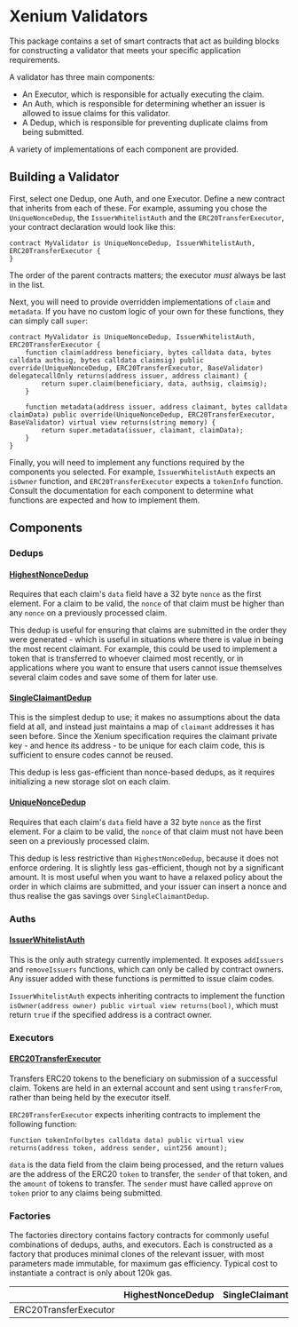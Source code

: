 # Xenium Validators

This package contains a set of smart contracts that act as building blocks for constructing a validator that meets your specific application requirements.

A validator has three main components:
 - An Executor, which is responsible for actually executing the claim.
 - An Auth, which is responsible for determining whether an issuer is allowed to issue claims for this validator.
 - A Dedup, which is responsible for preventing duplicate claims from being submitted.

A variety of implementations of each component are provided.

## Building a Validator

First, select one Dedup, one Auth, and one Executor. Define a new contract that inherits from each of these. For example, assuming you chose the `UniqueNonceDedup`, the `IssuerWhitelistAuth` and the `ERC20TransferExecutor`, your contract declaration would look like this:

```solidity
contract MyValidator is UniqueNonceDedup, IssuerWhitelistAuth, ERC20TransferExecutor {
}
```

The order of the parent contracts matters; the executor *must* always be last in the list.

Next, you will need to provide overridden implementations of `claim` and `metadata`. If you have no custom logic of your own for these functions, they can simply call `super`:

```solidity
contract MyValidator is UniqueNonceDedup, IssuerWhitelistAuth, ERC20TransferExecutor {
    function claim(address beneficiary, bytes calldata data, bytes calldata authsig, bytes calldata claimsig) public override(UniqueNonceDedup, ERC20TransferExecutor, BaseValidator) delegatecallOnly returns(address issuer, address claimant) {
        return super.claim(beneficiary, data, authsig, claimsig);
    }

    function metadata(address issuer, address claimant, bytes calldata claimData) public override(UniqueNonceDedup, ERC20TransferExecutor, BaseValidator) virtual view returns(string memory) {
        return super.metadata(issuer, claimant, claimData);
    }
}
```

Finally, you will need to implement any functions required by the components you selected. For example, `IssuerWhitelistAuth` expects an `isOwner` function, and `ERC20TransferExecutor` expects a `tokenInfo` function. Consult the documentation for each component to determine what functions are expected and how to implement them.

## Components

### Dedups

#### [HighestNonceDedup](contracts/dedups/HighestNonceDedup.sol)

Requires that each claim's `data` field have a 32 byte `nonce` as the first element. For a claim to be valid, the `nonce` of that claim must be higher than any `nonce` on a previously processed claim.

This dedup is useful for ensuring that claims are submitted in the order they were generated - which is useful in situations where there is value in being the most recent claimant. For example, this could be used to implement a token that is transferred to whoever claimed most recently, or in applications where you want to ensure that users cannot issue themselves several claim codes and save some of them for later use.

#### [SingleClaimantDedup](contracts/dedups/SingleClaimantDedup.sol)

This is the simplest dedup to use; it makes no assumptions about the data field at all, and instead just maintains a map of `claimant` addresses it has seen before. Since the Xenium specification requires the claimant private key - and hence its address - to be unique for each claim code, this is sufficient to ensure codes cannot be reused.

This dedup is less gas-efficient than nonce-based dedups, as it requires initializing a new storage slot on each claim.

#### [UniqueNonceDedup](contracts/dedups/UniqueNonceDedup.sol)

Requires that each claim's `data` field have a 32 byte `nonce` as the first element. For a claim to be valid, the `nonce` of that claim must not have been seen on a previously processed claim.

This dedup is less restrictive than `HighestNonceDedup`, because it does not enforce ordering. It is slightly less gas-efficient, though not by a significant amount. It is most useful when you want to have a relaxed policy about the order in which claims are submitted, and your issuer can insert a nonce and thus realise the gas savings over `SingleClaimantDedup`.

### Auths

#### [IssuerWhitelistAuth](contracts/auths/IssuerWhitelistAuth.sol)

This is the only auth strategy currently implemented. It exposes `addIssuers` and `removeIssuers` functions, which can only be called by contract owners. Any issuer added with these functions is permitted to issue claim codes.

`IssuerWhitelistAuth` expects inheriting contracts to implement the function `isOwner(address owner) public virtual view returns(bool)`, which must return `true` if the specified address is a contract owner.

### Executors

#### [ERC20TransferExecutor](contracts/executors/ERC20TransferExecutor.sol)

Transfers ERC20 tokens to the beneficiary on submission of a successful claim. Tokens are held in an external account and sent using `transferFrom`, rather than being held by the executor itself.

`ERC20TransferExecutor` expects inheriting contracts to implement the following function:

```solidity
function tokenInfo(bytes calldata data) public virtual view returns(address token, address sender, uint256 amount);
```

`data` is the data field from the claim being processed, and the return values are the address of the ERC20 `token` to transfer, the `sender` of that token, and the `amount` of tokens to transfer. The `sender` must have called `approve` on `token` prior to any claims being submitted.

### Factories

The factories directory contains factory contracts for commonly useful combinations of dedups, auths, and executors. Each is constructed as a factory that produces minimal clones of the relevant issuer, with most parameters made immutable, for maximum gas efficiency. Typical cost to instantiate a contract is only about 120k gas.

|                       | HighestNonceDedup | SingleClaimantDedup | UniqueNonceDedup |
|-----------------------|-------------------|---------------------|------------------|
| ERC20TransferExecutor |                   |                     | [ERC20TransferUniqueNonceValidator](contracts/factories/ERC20TransferUniqueNonceValidator.sol) |
